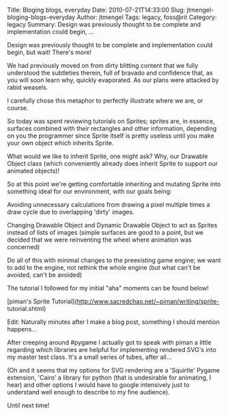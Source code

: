Title: Bloging blogs, everyday
Date: 2010-07-21T14:33:00
Slug: jtmengel-bloging-blogs-everyday
Author: jtmengel
Tags: legacy, foss@rit
Category: legacy
Summary: Design was previously thought to be complete and implementation could begin, ... 

Design was previously thought to be complete and implementation could begin,
but wait! There's more!

We had previously moved on from dirty blitting content that we fully
understood the subtleties therein, full of bravado and confidence that, as you
will soon learn why, quickly evaporated. As our plans were attacked by rabid
weasels.

I carefully chose this metaphor to perfectly illustrate where we are, or
course.

So today was spent reviewing tutorials on Sprites; sprites are, in essence,
surfaces combined with their rectangles and other information, depending on
you the programmer since Sprite itself is pretty useless until you make your
own object which inherits Sprite.

What would we like to inherit Sprite, one might ask? Why, our Drawable Object
class (which conveniently already does inherit Sprite to support our animated
objects)!

So at this point we're getting comfortable inheriting and mutating Sprite into
something ideal for our environment, with our goals being:

Avoiding unnecessary calculations from drawing a pixel multiple times a draw
cycle due to overlapping 'dirty' images.

Changing Drawable Object and Dynamic Drawable Object to act as Sprites instead
of lists of images (simple surfaces are good to a point, but we decided that
we were reinventing the wheel where animation was concerned)

Do all of this with minimal changes to the preexisting game engine; we want to
add to the engine, not rethink the whole engine (but what can't be avoided,
can't be avoided)

The tutorial I followed for my initial "aha" moments can be found below!

[piman's Sprite Tutorial](http://www.sacredchao.net/~piman/writing/sprite-
tutorial.shtml)

Edit: Naturally minutes after I make a blog post, something I should mention
happens...

After creeping around #pygame I actually got to speak with piman a little
regarding which libraries are helpful for implementing rendered SVG's into my
master test class. It's a small series of tubes, after all...

(Oh and it seems that my options for SVG rendering are a 'Squirtle' Pygame
extension, 'Cairo' a library for python (that is undesirable for animating, I
hear) and other options I would have to google intensively just to understand
well enough to describe to my fine audience).

Until next time!

